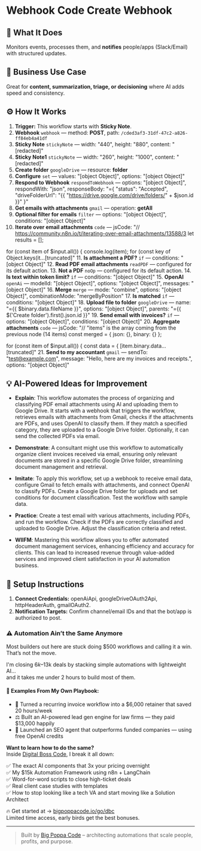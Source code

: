 # Webhook Code Create Webhook
## 🚀 What It Does
Monitors events, processes them, and **notifies** people/apps (Slack/Email) with structured updates.

## 💼 Business Use Case
Great for **content, summarization, triage, or decisioning** where AI adds speed and consistency.

## ⚙️ How It Works
1. **Trigger:** This workflow starts with **Sticky Note**.
2. **Webhook** `webhook` — method: **POST**, path: `/cded3af3-31df-47c2-a826-ff84eb4a41df`
3. **Sticky Note** `stickyNote` — width: "440", height: "880", content: "[redacted]"
4. **Sticky Note1** `stickyNote` — width: "260", height: "1000", content: "[redacted]"
5. **Create folder** `googleDrive` — resource: **folder**
6. **Configure** `set` — values: "[object Object]", options: "[object Object]"
7. **Respond to Webhook** `respondToWebhook` — options: "[object Object]", respondWith: "json", responseBody: "={
  "status": "Accepted",
  "driveFolderUrl": "{{ "https://drive.google.com/drive/folders/" + $json.id }}"
}"
8. **Get emails with attachments** `gmail` — operation: **getAll**
9. **Optional filter for emails** `filter` — options: "[object Object]", conditions: "[object Object]"
10. **Iterate over email attachments** `code` — jsCode: "// https://community.n8n.io/t/iterating-over-email-attachments/13588/3
let results = [];

for (const item of $input.all()) {
  console.log(item);
  for (const key of Object.keys(it…[truncated]"
11. **Is attachment a PDF?** `if` — conditions: "[object Object]"
12. **Read PDF email attachments** `readPDF` — configured for its default action.
13. **Not a PDF** `noOp` — configured for its default action.
14. **Is text within token limit?** `if` — conditions: "[object Object]"
15. **OpenAI** `openAi` — modelId: "[object Object]", options: "[object Object]", messages: "[object Object]"
16. **Merge** `merge` — mode: "combine", options: "[object Object]", combinationMode: "mergeByPosition"
17. **Is matched** `if` — conditions: "[object Object]"
18. **Upload file to folder** `googleDrive` — name: "={{ $binary.data.fileName }}", options: "[object Object]", parents: "={{ $('Create folder').first().json.id }}"
19. **Send email with invoices?** `if` — options: "[object Object]", conditions: "[object Object]"
20. **Aggregate attachments** `code` — jsCode: "// "items" is the array coming from the previous node (14 items)
const merged = { json: {}, binary: {} };

for (const item of $input.all()) {
  const data = {
    [item.binary.data…[truncated]"
21. **Send to my accountant** `gmail` — sendTo: "test@example.com", message: "Hello, here are my invoices and receipts.", options: "[object Object]"

## 💡 AI-Powered Ideas for Improvement
- **Explain**: This workflow automates the process of organizing and classifying PDF email attachments using AI and uploading them to Google Drive. It starts with a webhook that triggers the workflow, retrieves emails with attachments from Gmail, checks if the attachments are PDFs, and uses OpenAI to classify them. If they match a specified category, they are uploaded to a Google Drive folder. Optionally, it can send the collected PDFs via email.

- **Demonstrate**: A consultant might use this workflow to automatically organize client invoices received via email, ensuring only relevant documents are stored in a specific Google Drive folder, streamlining document management and retrieval.

- **Imitate**: To apply this workflow, set up a webhook to receive email data, configure Gmail to fetch emails with attachments, and connect OpenAI to classify PDFs. Create a Google Drive folder for uploads and set conditions for document classification. Test the workflow with sample data.

- **Practice**: Create a test email with various attachments, including PDFs, and run the workflow. Check if the PDFs are correctly classified and uploaded to Google Drive. Adjust the classification criteria and retest.

- **WIIFM**: Mastering this workflow allows you to offer automated document management services, enhancing efficiency and accuracy for clients. This can lead to increased revenue through value-added services and improved client satisfaction in your AI automation business.

## 🔧 Setup Instructions
1. **Connect Credentials:** openAiApi, googleDriveOAuth2Api, httpHeaderAuth, gmailOAuth2.
2. **Notification Targets:** Confirm channel/email IDs and that the bot/app is authorized to post.

### ⚠️ Automation Ain’t the Same Anymore

Most builders out here are stuck doing $500 workflows and calling it a win.  
That’s not the move.  

I'm closing $6k–$13k deals by stacking simple automations with lightweight AI...  
and it takes me under 2 hours to build most of them.

#### 🧠 Examples From My Own Playbook:
- 🔁 Turned a recurring invoice workflow into a $6,000 retainer that saved 20 hours/week  
- ⚖️ Built an AI-powered lead gen engine for law firms — they paid $13,000 happily  
- 🚀 Launched an SEO agent that outperforms funded companies — using free OpenAI credits  

**Want to learn how to do the same?**  
Inside [Digital Boss Code](https://bigpoppacode.io/go/dbc), I break it all down:

✅ The exact AI components that 3x your pricing overnight  
✅ My $15k Automation Framework using n8n + LangChain  
✅ Word-for-word scripts to close high-ticket deals  
✅ Real client case studies with templates  
✅ How to stop looking like a tech VA and start moving like a Solution Architect  

🔥 Get started at → [bigpoppacode.io/go/dbc](https://bigpoppacode.io/go/dbc)  
Limited time access, early birds get the best bonuses.

---
> Built by [Big Poppa Code](https://bigpoppacode.io) – architecting automations that scale people, profits, and purpose.
